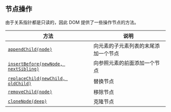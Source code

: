 ## 节点操作

由于关系指针都是只读的，因此 DOM 提供了一些操作节点的方法。

| 方法                                                      | 说明                                 |
| --------------------------------------------------------- | ------------------------------------ |
| [`appendChild(node)`](appendChild().md)                   | 向元素的子元素列表的末尾添加一个节点 |
| [`insertBefore(newNode, nextSibling)`](insertBefore().md) | 向参照元素的前面添加一个节点         |
| [`replaceChild(newChild, oldChild)`](replaceChild().md)   | 替换节点                             |
| [`removeChild(node)`](removeChild().md)                   | 移除节点                             |
| [`cloneNode(deep)`](cloneNode().md)                       | 克隆节点                             |

